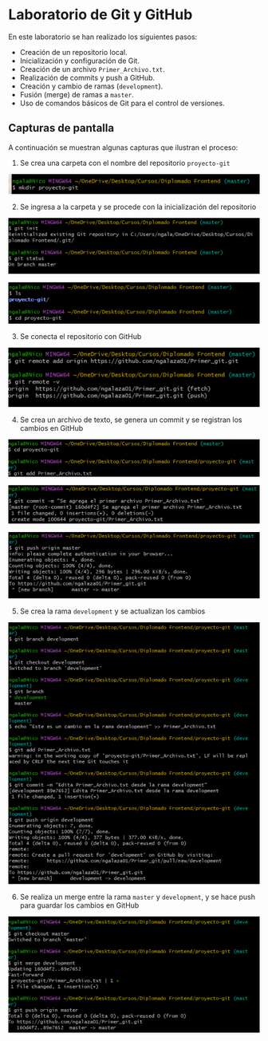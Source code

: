 # Laboratorio de Git y GitHub

En este laboratorio se han realizado los siguientes pasos:

- Creación de un repositorio local.
- Inicialización y configuración de Git.
- Creación de un archivo `Primer_Archivo.txt`.
- Realización de commits y push a GitHub.
- Creación y cambio de ramas (`development`).
- Fusión (merge) de ramas a `master`.
- Uso de comandos básicos de Git para el control de versiones.

## Capturas de pantalla

A continuación se muestran algunas capturas que ilustran el proceso:

1) Se crea una carpeta con el nombre del repositorio `proyecto-git`

![Inicialización del repositorio](Imagenes/1_Creacion_repositorio.png)

2) Se ingresa a la carpeta y se procede con la inicialización del repositorio

![Inicialización y configuración de Git](Imagenes/2_Inicializacion.png)

![Ingreso a la carpeta](Imagenes/3_1_Ingreso_a_la_carpeta.png)

3) Se conecta el repositorio con GitHub

![Conexión con repositorio](Imagenes/3_Conexion_repositorio.png)

4) Se crea un archivo de texto, se genera un commit y se registran los cambios en GitHub

![Commit](Imagenes/4_primer_Commit.png)

![Commit adicional](Imagenes/commit.png)

![Carga de cambios](Imagenes/5_Carga_de_cambios.png)

5) Se crea la rama `development` y se actualizan los cambios

![Nueva rama](Imagenes/5_Creacion_nueva_rama.png)

6) Se realiza un merge entre la rama `master` y `development`, y se hace push para guardar los cambios en GitHub

![Merge](Imagenes/6_Merge_rama_master_development.png)